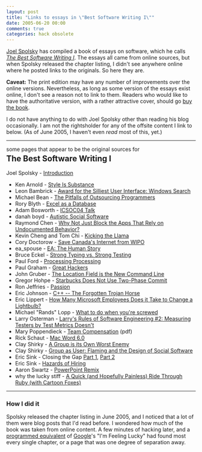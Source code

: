 ```yaml
---
layout: post
title: "Links to essays in \"Best Software Writing I\""
date: 2005-06-20 00:00
comments: true
categories: hack obsolete
---
```


[Joel Spolsky](http://joelonsoftware.com/) has compiled a book of essays
on software, which he calls *[The Best Software Writing I](http://www.apress.com/book/bookDisplay.html?bID=453)*. The essays all
came from online sources, but when Spolsky released the chapter listing,
I didn't see anywhere online where he posted links to the originals. So
here they are.

<!-- more -->
**Caveat:** The print edition may have any number of improvements over
the online versions. Nevertheless, as long as some version of the essays
exist online, I don't see a reason not to link to them. Readers who
would like to have the authoritative version, with a rather attractive
cover, should go [buy the book](http://www.apress.com/book/bookDisplay.html?bID=453).

I do not have anything to do with Joel Spolsky other than reading his
blog occasionally. I am not the rightsholder for any of the offsite
content I link to below. (As of June 2005, I haven't even *read* most of
this, yet.)

* * * * *

<p style="margin-bottom: 0px; padding-bottom: .25em">some pages that appear to be the original sources for</p>
<h2 style="padding-top: 0px; margin-top: 0px;">The Best Software Writing I</h2>

Joel Spolsky -
[Introduction](http://joelonsoftware.com/articles/BestSoftwareWriting.html)

-   Ken Arnold - [Style Is Substance](http://www.artima.com/weblogs/viewpost.jsp?thread=74230)
-   Leon Bambrick - [Award for the Silliest User Interface: Windows Search](http://www.secretgeek.net/ms_search.asp)
-   Michael Bean - [The Pitfalls of Outsourcing Programmers](http://www.forio.com/outsourcing.htm)
-   Rory Blyth - [Excel as a Database](http://www.neopoleon.com/home/blogs/neo/archive/2003/09/29/5458.aspx)
-   Adam Bosworth - [ICSOC04 Talk](http://adambosworth.net/2004/11/18/iscoc04-talk/)
-   danah boyd - [Autistic Social Software](http://www.danah.org/papers/Supernova2004.html)
-   Raymond Chen - [Why Not Just Block the Apps That Rely on Undocumented Behavior?](http://blogs.msdn.com/oldnewthing/archive/2003/12/24/45779.aspx)
-   Kevin Cheng and Tom Chi - [Kicking the Llama](http://www.ok-cancel.com/archives/article/2003/10/kicking-the-llama-2.html)
-   Cory Doctorow - [Save Canada's Internet from WIPO](http://www.boingboing.net/2004/11/06/save_canadas_interne.html)
-   ea\_spouse - [EA: The Human Story](http://www.livejournal.com/users/ea_spouse/274.html)
-   Bruce Eckel - [Strong Typing vs. Strong Testing](http://www.mindview.net/WebLog/log-0025)
-   Paul Ford - [Processing Processing](http://www.ftrain.com/ProcessingProcessing.html)
-   Paul Graham - [Great Hackers](http://www.paulgraham.com/gh.html)
-   John Gruber - [The Location Field is the New Command Line](http://daringfireball.net/2004/06/location_field)
-   Gregor Hohpe - [Starbucks Does Not Use Two-Phase Commit](http://www.eaipatterns.com/ramblings/18_starbucks.html)
-   Ron Jeffries - [Passion](http://www.xprogramming.com/xpmag/jatPassion.htm)
-   Eric Johnson - [C++ -- The Forgotten Trojan Horse](http://ejohnson.blogs.com/software/2004/11/i_find_c_intere.html)
-   Eric Lippert - [How Many Microsoft Employees Does it Take to Change a Lightbulb?](http://blogs.msdn.com/ericlippert/archive/2003/10/28/53298.aspx)
-   Michael "Rands" Lopp - [What to do when you're screwed](http://www.randsinrepose.com/archives/2004/07/10/what_to_do_when_youre_screwed.html)
-   Larry Osterman - [Larry's Rules of Software Engineering \#2: Measuring Testers by Test Metrics Doesn't](http://blogs.msdn.com/larryosterman/archive/2004/04/20/116998.aspx)
-   Mary Poppendieck - [Team Compensation](http://www.poppendieck.com/pdfs/Compensation.pdf) (pdf)
-   Rick Schaut - [Mac Word 6.0](http://blogs.msdn.com/rick_schaut/archive/2004/02/26/80193.aspx)
-   Clay Shirky - [A Group is its Own Worst Enemy](http://www.shirky.com/writings/group_enemy.html)
-   Clay Shirky - [Group as User: Flaming and the Design of Social Software](http://www.shirky.com/writings/group_user.html)
-   Eric Sink - Closing the Gap [Part 1](http://software.ericsink.com/bos/Closing_the_Gap_Part_1.html), [Part 2](http://software.ericsink.com/bos/Closing_the_Gap_Part_2.html)
-   Eric Sink - [Hazards of Hiring](http://software.ericsink.com/bos/Hazards_of_Hiring.html)
-   Aaron Swartz - [PowerPoint Remix](http://www.aaronsw.com/weblog/000931)
-   why the lucky stiff - [A Quick (and Hopefully Painless) Ride Through Ruby (with Cartoon Foxes)](http://poignantguide.net/ruby/chapter-3.html)

* * * * *

### How I did it

Spolsky released the chapter listing in June 2005, and I noticed that a
lot of them were blog posts that I'd read before. I wondered how much of
the book was taken from online content. A few minutes of hacking later,
and a [programmed equivalent](/projects/bestswi/bestswi_pl.txt) of
[Google](http://google.com/)'s "I'm Feeling Lucky" had found most every
single chapter, or a page that was one degree of separation away.
